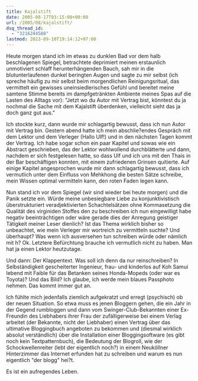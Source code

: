 ```yaml
---
title: Kajalstift
date: 2005-08-17T03:15:00+00:00
url: /2005/08/kajalstift/
dsq_thread_id:
  - "3216244588"
lastmod: 2023-09-10T19:14:12+07:00
---
```

Heute morgen stand ich im etwas zu dunklen Bad vor dem halb beschlagenen Spiegel, betrachtete deprimiert meinen erstaunlich unmotiviert schlaff herunterhängenden Bauch, sah mir in die blutunterlaufenen dunkel beringten Augen und sagte zu mir selbst (ich spreche häufig zu mir selbst beim morgendlichen Reinigungsritual, das vermittelt ein gewisses uneinsiedlerisches Gefühl und bereitet meine samtene Stimme bereits im dampfgetränkten Ambiente meines Spas auf die Lasten des Alltags vor): "Jetzt wo du Autor mit Vertrag bist, könntest du ja nochmal die Sache mit dem Kajalstift überdenken, vielleicht sieht das ja doch ganz gut aus."

Ich stockte kurz, dann wurde mir schlagartig bewusst, dass ich nun Autor mit Vertrag bin. Gestern abend hatte ich mein abschlie?endes Gespräch mit dem Lektor und dem Verleger (Hallo Ulf!) und in den nächsten Tagen kommt der Vertrag. Ich habe sogar schon ein paar Kapitel und sowas wie ein Abstract geschrieben, das der Lektor wohlwollend durchblätterte und dann, nachdem er sich festgelesen hatte, so dass Ulf und ich uns mit den Thais in der Bar beschäftigen konnten, mit einem zufriedenen Grinsen quitierte. Auf einige Kapitel angesprochen wurde mir dann schlagartig bewusst, dass ich vermutlich unter dem Einfluss von Mehkhong die besten Sätze schreibe, mein Wissen optimal vermitteln kann, den roten Faden legen kann.

Nun stand ich vor dem Spiegel (wir sind wieder bei heute morgen) und die Panik setzte ein. Würde meine unbesiegbare Liebe zu konjunktivistisch überstrukturiert veradjektivierten Schachtelsätzen ohne Kommasetzung die Qualität des virginiden Stoffes den zu beschreiben ich nun eingewilligt habe negativ beeinträchtigen oder wäre gerade dies der Anregung geistiger Tätigkeit meiner Leser dienlich? Ist das Thema wirklich bisher so unbeachtet, wie mein Verleger mir wortreich zu vermitteln suchte? Und überhaupt? Was wenn ich ausversehen tun schreiben würde oder nämlich mit h? Ok. Letztere Befürchtung brauche ich vermutlich nicht zu haben. Man hat ja einen Lektor heutzutage.

Und dann: Der Klappentext. Was soll ich denn da nur reinschreiben? In Selbständigkeit gescheiterter Ingenieur, frau- und kinderlos auf Koh Samui lebend mit Faible für das Betanken seines Honda-Mopeds (oder war es Toyota)? Und das Bild? Ich glaube, ich werde mein blaues Passphoto nehmen. Das kommt immer gut an.

Ich fühlte mich jedenfalls ziemlich aufgekratzt und erregt (psychisch) ob der neuen Situation. So etwa muss es jenen Bloggern gehen, die ein Jahr in der Gegend rumbloggen und dann vom Swinger-Club-Bekannten einer Ex-Freundin des Liebhabers ihrer Frau der zufälligerweise bei einem Verlag arbeitet (der Bekannte, nicht der Liebhaber) einen Vertrag über das ultimative Bloggingbuch angeboten zu bekommen und (diesmal wirklich absolut verständlich) über die Installation einer Bloggingsoftware (es gibt noch kein Textpatternbuch), die Bedeutung der Blogroll, wie der Schockwellenreiter (lebt der eigentlich noch?) in einem Neuköllner Hinterzimmer das Internet erfunden hat zu schreiben und warum es nun eigentlich "der blogg" hei?t.

Es ist ein aufregendes Leben.
